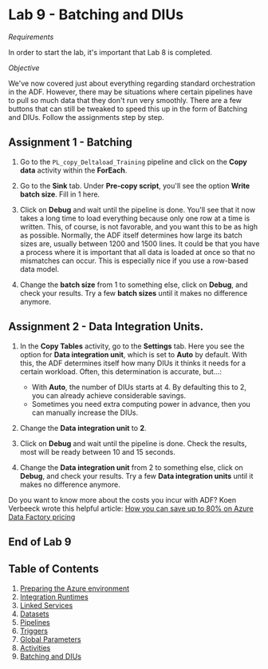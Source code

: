 
# Lab 9 - Batching and DIUs

*Requirements*

In order to start the lab, it's important that Lab 8 is completed.

*Objective*

We've now covered just about everything regarding standard orchestration in the ADF. However, there may be situations where certain pipelines have to pull so much data that they don't run very smoothly. There are a few buttons that can still be tweaked to speed this up in the form of Batching and DIUs. Follow the assignments step by step.

## Assignment 1 - Batching

1. Go to the `PL_copy_Deltaload_Training` pipeline and click on the **Copy data** activity within the **ForEach**.

2. Go to the **Sink** tab. Under **Pre-copy script**, you'll see the option **Write batch size**. Fill in 1 here.

3. Click on **Debug** and wait until the pipeline is done. You'll see that it now takes a long time to load everything because only one row at a time is written. This, of course, is not favorable, and you want this to be as high as possible. Normally, the ADF itself determines how large its batch sizes are, usually between 1200 and 1500 lines. It could be that you have a process where it is important that all data is loaded at once so that no mismatches can occur. This is especially nice if you use a row-based data model.

4. Change the **batch size** from 1 to something else, click on **Debug**, and check your results. Try a few **batch sizes** until it makes no difference anymore.

## Assignment 2 - Data Integration Units.

1. In the **Copy Tables** activity, go to the **Settings** tab. Here you see the option for **Data integration unit**, which is set to **Auto** by default. With this, the ADF determines itself how many DIUs it thinks it needs for a certain workload. Often, this determination is accurate, but...:
     * With **Auto**, the number of DIUs starts at 4. By defaulting this to 2, you can already achieve considerable savings.
     * Sometimes you need extra computing power in advance, then you can manually increase the DIUs.

2. Change the **Data integration unit** to **2**.

3. Click on **Debug** and wait until the pipeline is done. Check the results, most will be ready between 10 and 15 seconds.

4. Change the **Data integration unit** from 2 to something else, click on **Debug**, and check your results. Try a few **Data integration units** until it makes no difference anymore.

Do you want to know more about the costs you incur with ADF? Koen Verbeeck wrote this helpful article: [How you can save up to 80% on Azure Data Factory pricing](https://sqlkover.com/how-you-can-save-up-to-80-on-azure-data-factory-pricing/)

## End of Lab 9

## Table of Contents

1. [Preparing the Azure environment](../Lab1/LabInstructions1.md)
2. [Integration Runtimes](../Lab2/LabInstructions2.md)
3. [Linked Services](../Lab3/LabInstructions3.md)
4. [Datasets](../Lab4/LabInstructions4.md)
5. [Pipelines](../Lab5/LabInstructions5.md)
6. [Triggers](../Lab6/LabInstructions6.md)
7. [Global Parameters](../Lab7/LabInstructions7.md)
8. [Activities](../Lab8/LabInstructions8.md)
9. [Batching and DIUs](../Lab9/LabInstructions9.md)